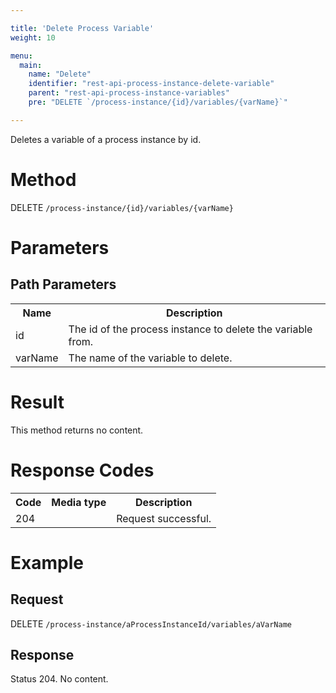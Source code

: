 ```yaml
---

title: 'Delete Process Variable'
weight: 10

menu:
  main:
    name: "Delete"
    identifier: "rest-api-process-instance-delete-variable"
    parent: "rest-api-process-instance-variables"
    pre: "DELETE `/process-instance/{id}/variables/{varName}`"

---
```



Deletes a variable of a process instance by id.


# Method

DELETE `/process-instance/{id}/variables/{varName}`


# Parameters
  
## Path Parameters

<table class="table table-striped">
  <tr>
    <th>Name</th>
    <th>Description</th>
  </tr>
  <tr>
    <td>id</td>
    <td>The id of the process instance to delete the variable from.</td>
  </tr>
  <tr>
    <td>varName</td>
    <td>The name of the variable to delete.</td>
  </tr>
</table>


# Result

This method returns no content.

  
# Response Codes

<table class="table table-striped">
  <tr>
    <th>Code</th>
    <th>Media type</th>
    <th>Description</th>
  </tr>
  <tr>
    <td>204</td>
    <td></td>
    <td>Request successful.</td>
  </tr>
</table>

  
# Example

## Request

DELETE `/process-instance/aProcessInstanceId/variables/aVarName`

     
## Response
    
Status 204. No content.